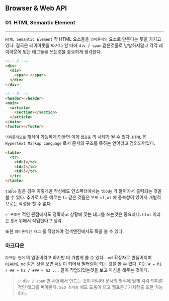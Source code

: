 ## Browser & Web API

### 01. HTML Semantic Element

---

`HTML Semantic Element` 각 HTML 요소들을 `의미론적인` 요소로 만든다는 뜻을 가지고 있다.
결국은 레이아웃을 짜거나 할 때에 `div / span` 같은것들로 남발하지말고 각각 레이아웃에 맞는 태그들을 쓰는것을 중요하게 생각한다.

```html
<!-- X -->
<div>
  <div>
    <span> </span>
  </div>
</div>

<!-- O -->
<header></header>
<main>
  <article>
    <section></section>
  </article>
</main>
<footer></footer>
```

`의미론적으로` 해석이 가능하게 만들면 이게 `웹표준` 의 사례가 될 수 있다.
`HTML` 은 `Hypertext Markup Language` 로서 문서의 구조를 뜻하는 언어라고 정의되어있다.

```html
<table>
  <tr>
    <td>1</td>
    <td>2</td>
    <td>3</td>
  </tr>
</table>
```

`table` 같은 경우 이렇게만 작성해도 인스펙터에서는 `tbody` 가 들어가서 출력되는 것을 볼 수 있다.
추가로 다른 예로는 `li` 같은 것들은 `부모 ul,ol` 에 종속성이 있어서 개별적으로는 작성을 할 수 없다.

✅ `구조론` 적인 관점에서도 정확하고 상황에 맞는 태그를 쓰는것은 중요하다. `html` 이라는 `문서` 위에서 작업한다고 생각.

또한 `의미론적인 태그` 를 작성해야 검색엔진에서도 득을 볼 수 있다.

### 마크다운

`마크업 언어` 의 일종이라고 하지만 더 가볍게 쓸 수 있다. `.md` 확장자로 만들어지며 `README.md` 같은 것을 보면 `파싱` 이 되어서 필터링이 되는 것을 볼 수 있다. 이는 `# = h1 / ## = h2 / ### = h3 ...` 같이 작업되있는것을 보고 파싱을 해주는 것이다.

> ✅ `div / span` 만 사용해서 만드는 것이 아니라 문서의 형식에 맞게 각각 의미론적인 태그를 써야한다. `SEO 최적화` 에도 도움이 되고 웹표준 / 가치창출 또한 가능하다.
